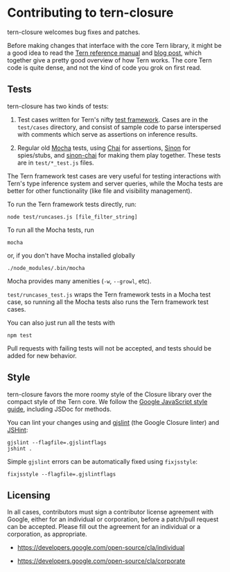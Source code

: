# Contributing to tern-closure

tern-closure welcomes bug fixes and patches.

Before making changes that interface with the core Tern library, it might be a
good idea to read the [Tern reference manual][tern-ref] and [blog
post][tern-blog], which together give a pretty good overview of how Tern works.
The core Tern code is quite dense, and not the kind of code you grok on first
read.

## Tests

tern-closure has two kinds of tests:

1. Test cases written for Tern's nifty [test framework][tern-tests]. Cases are
   in the `test/cases` directory, and consist of sample code to parse
   interspersed with comments which serve as assertions on inference results.

2. Regular old [Mocha][mocha] tests, using [Chai][chai] for assertions,
   [Sinon][sinon] for spies/stubs, and [sinon-chai][sinon-chai] for making them
   play together. These tests are in  `test/*_test.js` files.

The Tern framework test cases are very useful for testing interactions with
Tern's type inference system and server queries, while the Mocha tests are
better for other functionality (like file and visibility management).

To run the Tern framework tests directly, run:

```
node test/runcases.js [file_filter_string]
```

To run all the Mocha tests, run
```
mocha
```
or, if you don't have Mocha installed globally
```
./node_modules/.bin/mocha
```
Mocha provides many amenities (`-w`, `--growl`, etc).


`test/runcases_test.js` wraps the Tern framework tests in a Mocha test case, so
running all the Mocha tests also runs the Tern framework test cases.

You can also just run all the tests with
```
npm test
``` 

Pull requests with failing tests will not be accepted, and tests should be added
for new behavior.

## Style

tern-closure favors the more roomy style of the Closure library over the compact
style of the Tern core. We follow the [Google JavaScript style guide][jsstyle],
including JSDoc for methods.

You can lint your changes using and [gjslint][gjslint] (the Google Closure
linter) and [JSHint][jshint]:

```
gjslint --flagfile=.gjslintflags
jshint .
```

Simple `gjslint` errors can be automatically fixed using `fixjsstyle`:

```
fixjsstyle --flagfile=.gjslintflags
```

## Licensing

In all cases, contributors must sign a contributor license agreement with
Google, either for an individual or corporation, before a patch/pull request can
be accepted. Please fill out the agreement for an individual or a corporation,
as appropriate.

* https://developers.google.com/open-source/cla/individual

* https://developers.google.com/open-source/cla/corporate

[chai]: http://chaijs.com/
[gjslint]: https://developers.google.com/closure/utilities/
[jshint]: http://www.jshint.com/
[jsstyle]: http://google-styleguide.googlecode.com/svn/trunk/javascriptguide.xml
[mocha]: https://visionmedia.github.io/mocha/
[sinon-chai]: https://github.com/domenic/sinon-chai
[sinon]: http://sinonjs.org/
[tern-blog]: http://marijnhaverbeke.nl/blog/tern.html
[tern-ref]: http://ternjs.net/doc/manual.html
[tern-tests]: https://github.com/marijnh/tern/blob/master/test/runcases.js

